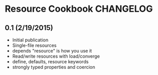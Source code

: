 Resource Cookbook CHANGELOG
===========================

0.1 (2/19/2015)
---------------

- Initial publication
- Single-file resources
- depends "resource" is how you use it
- Read/write resources with load/converge
- define, defaults, resource keywords
- strongly typed properties and coercion
